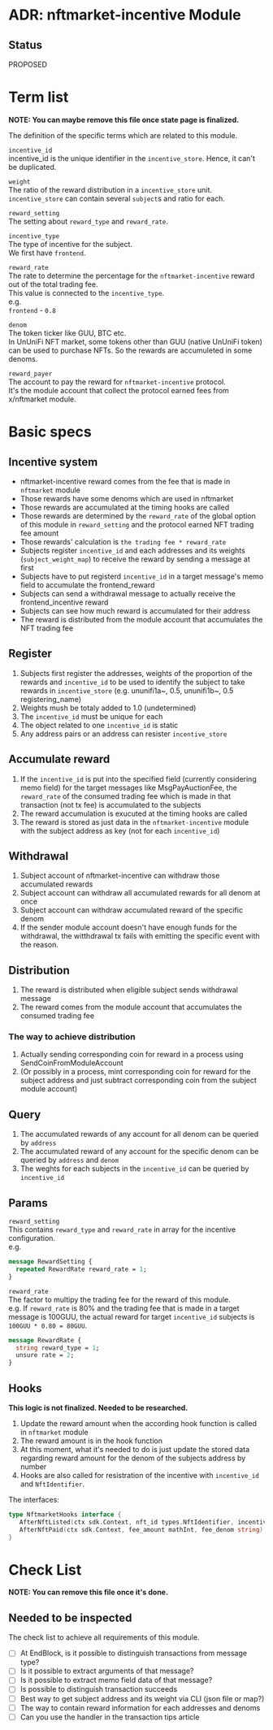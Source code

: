 # ADR: nftmarket-incentive Module

## Status

PROPOSED

# Term list

**NOTE: You can maybe remove this file once state page is finalized.**

The definition of the specific terms which are related to this module.  

`incentive_id`   
incentive_id is the unique identifier in the `incentive_store`. Hence, it can't be duplicated.    

`weight`   
The ratio of the reward distribution in a `incentive_store` unit.   
`incentive_store` can contain several `subject`s and ratio for each.   

`reward_setting`   
The setting about `reward_type` and `reward_rate`.   

`incentive_type`    
The type of incentive for the subject.    
We first have `frontend`.   

`reward_rate`   
The rate to determine the percentage for the `nftmarket-incentive` reward out of the total trading fee.    
This value is connected to the `incentive_type`.    
e.g.  
`frontend` - `0.8`   

`denom`   
The token ticker like GUU, BTC etc.   
In UnUniFi NFT market, some tokens other than GUU (native UnUniFi token) can be used to purchase NFTs. So the rewards are accumuleted in some denoms.

`reward_payer`   
The account to pay the reward for `nftmarket-incentive` protocol.   
It's the module account that collect the protocol earned fees from x/nftmarket module.

# Basic specs

## Incentive system

- nftmarket-incentive reward comes from the fee that is made in `nftmarket` module
- Those rewards have some denoms which are used in nftmarket
- Those rewards are accumulated at the timing hooks are called
- Those rewards are determined by the `reward_rate` of the global option of this module in `reward_setting` and the protocol earned NFT trading fee amount
- Those rewards' calculation is `the trading fee * reward_rate`
- Subjects register `incentive_id` and each addresses and its weights (`subject_weight_map`) to receive the reward by sending a message at first
- Subjects have to put registerd `incentive_id` in a target message's memo field to accumulate the frontend_reward
- Subjects can send a withdrawal message to actually receive the frontend_incentive reward
- Subjects can see how much reward is accumulated for their address
- The reward is distributed from the module account that accumulates the NFT trading fee

## Register

1. Subjects first register the addresses, weights of the proportion of the rewards and `incentive_id` to be used to identify the subject to take rewards in `incentive_store` (e.g. ununifi1a~, 0.5, ununifi1b~, 0.5 registering_name)
1. Weights mush be totaly added to 1.0 (undetermined)
1. The `incentive_id` must be unique for each
1. The object related to one `incentive_id` is static
1. Any address pairs or an address can resister `incentive_store`

## Accumulate reward

1. If the `incentive_id` is put into the specified field (currently considering memo field) for the target messages like MsgPayAuctionFee, the `reward_rate` of the consumed trading fee which is made in that transaction (not tx fee) is accumulated to the subjects
1. The reward accumulation is exucuted at the timing hooks are called
1. The reward is stored as just data in the `nftmarket-incentive` module with the subject address as key (not for each `incentive_id`)

## Withdrawal

1. Subject account of nftmarket-incentive can withdraw those accumulated rewards
1. Subject account can withdraw all accumulated rewards for all denom at once
1. Subject account can withdraw accumulated reward of the specific denom
1. If the sender module account doesn't have enough funds for the withdrawal, the witthdrawal tx fails with emitting the specific event with the reason.

## Distribution

1. The reward is distributed when eligible subject sends withdrawal message
1. The reward comes from the module account that accumulates the consumed trading fee

### The way to achieve distribution

1. Actually sending corresponding coin for reward in a process using SendCoinFromModuleAccount 
1. (Or possibly in a process, mint corresponding coin for reward for the subject address and just subtract corresponding coin from the subject module account)

## Query

1. The accumulated rewards of any account for all denom can be queried by `address`
1. The accumulated reward of any account for the specific denom can be queried by `address` and `denom`
1. The weghts for each subjects in the `incentive_id` can be queried by `incentive_id`

## Params

`reward_setting`   
This contains `reward_type` and `reward_rate` in array for the incentive configuration.   
e.g.
```protobuf
message RewardSetting {
  repeated RewardRate reward_rate = 1;
}
```

`reward_rate`   
The factor to multipy the trading fee for the reward of this module.   
e.g. If `reward_rate` is 80% and the trading fee that is made in a target message is 100GUU, the actual reward for target `incentive_id` subjects is `100GUU * 0.80 = 80GUU`.  

```protobuf
message RewardRate {
  string reward_type = 1;
  unsure rate = 2;
}
``` 

## Hooks

**This logic is not finalized. Needed to be researched.**

1. Update the reward amount when the according hook function is called in `nftmarket` module
1. The reward amount is in the hook function
1. At this moment, what it's needed to do is just update the stored data regarding reward amount for the denom of the subjects address by number
1. Hooks are also called for resistration of the incentive with `incentive_id` and `NftIdentifier`.

The interfaces:

```go
type NftmarketHooks interface {
   AfterNftListed(ctx sdk.Context, nft_id types.NftIdentifier, incentive_id string)
   AfterNftPaid(ctx sdk.Context, fee_amount mathInt, fee_denom string)
}
```

# Check List

**NOTE: You can remove this file once it's done.**

## Needed to be inspected

The check list to achieve all requirements of this module.

- [ ] At EndBlock, is it possible to distinguish transactions from message type?
- [ ] Is it possible to extract arguments of that message?
- [ ] Is it possible to extract memo field data of that message?
- [ ] Is possible to distinguish transaction succeeds
- [ ] Best way to get subject address and its weight via CLI (json file or map?)
- [ ] The way to contain reward information for each addresses and denoms
- [ ] Can you use the handler in the transaction tips article

